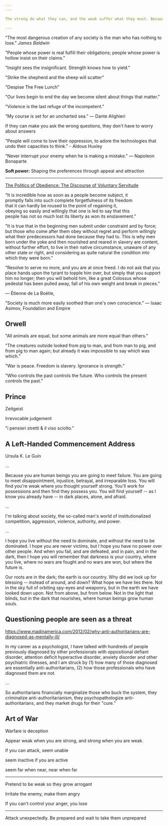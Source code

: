 ```yaml
---
---

The strong do what they can, and the weak suffer what they must. Because the weak don't come together and resist. The most common way people give up their power is by thinking they don't have any.

---
```


"The most dangerous creation of any society is the man who has nothing to lose." _James Baldwin_

"People whose power is real fulfill their obligations;
people whose power is hollow insist on their claims.”

"Insight sees the insignificant.
Strength knows how to yield."

"Strike the shepherd and the sheep will scatter”

"Despise The Free Lunch”

"Our lives begin to end the day we become silent about things that matter.”

"Violence is the last refuge of the incompetent.”

"My course is set for an uncharted sea.”
― Dante Alighieri

If they can make you ask the wrong questions, they don't have to worry about answers

"People will come to love their oppression, to adore the technologies that undo their capacities to think." - Aldous Huxley

"Never interrupt your enemy when he is making a mistake.”
― Napoleon Bonaparte

**Soft power:** Shaping the preferences through appeal and attraction 

---

[The Politics of Obedience: The Discourse of Voluntary Servitude](https://www.goodreads.com/work/quotes/983517)

"It is incredible how as soon as a people become subject, it  
promptly falls into such complete forgetfulness of its freedom  
that it can hardly be roused to the point of regaining it,  
obeying so easily and willingly that one is led to say that this  
people has not so much lost its liberty as won its enslavement.”

"It is true that in the beginning men submit under constraint and by force; but those who come after them obey without regret and perform willingly what their predecessors had done because they had to. This is why men born under the yoke and then nourished and reared in slavery are content, without further effort, to live in their native circumstance, unaware of any other state or right, and considering as quite natural the condition into which they were born.”

"Resolve to serve no more, and you are at once freed. I do not ask that you place hands upon the tyrant to topple him over, but simply that you support him no longer; then you will behold him, like a great Colossus whose pedestal has been pulled away, fall of his own weight and break in pieces.”  

― Étienne de La Boétie, 


"Society is much more easily soothed than one's own conscience.”
― Isaac Asimov, Foundation and Empire

## Orwell

"All animals are equal, but some animals are more equal than others.”


"The creatures outside looked from pig to man, and from man to pig, and from pig to man again; but already it was impossible to say which was which.”

"War is peace.
Freedom is slavery.
Ignorance is strength.”

"Who controls the past controls the future. Who controls the present controls the past.”


## Prince 

Zeitgeist 

Irrevocable judgement

"i pensieri stretti & il viso sciolto." 


## A Left-Handed Commencement Address 

Ursula K. Le Guin


...

Because you are human beings you are going to meet failure. You are going to meet disappointment, injustice, betrayal, and irreparable loss. You will find you're weak where you thought yourself strong. You'll work for possessions and then find they possess you. You will find yourself -- as I know you already have -- in dark places, alone, and afraid.

...

I'm talking about society, the so-called man's world of institutionalized competition, aggression, violence, authority, and power.

...

I hope you live without the need to dominate, and without the need to be dominated. I hope you are never victims, but I hope you have no power over other people. And when you fail, and are defeated, and in pain, and in the dark, then I hope you will remember that darkness is your country, where you live, where no wars are fought and no wars are won, but where the future is.

Our roots are in the dark; the earth is our country. Why did we look up for blessing -- instead of around, and down? What hope we have lies there. Not in the sky full of orbiting spy-eyes and weaponry, but in the earth we have looked down upon. Not from above, but from below. Not in the light that blinds, but in the dark that nourishes, where human beings grow human souls.


## Questioning people are seen as a threat 

<https://www.madinamerica.com/2012/02/why-anti-authoritarians-are-diagnosed-as-mentally-ill/>

In my career as a psychologist, I have talked with hundreds of people previously diagnosed by other professionals with oppositional defiant disorder, attention deficit hyperactive disorder, anxiety disorder and other psychiatric illnesses, and I am struck by
(1) how many of those diagnosed are essentially anti-authoritarians,
(2) how those professionals who have diagnosed them are not.

...

So authoritarians financially marginalize those who buck the system, they criminalize anti-authoritarianism, they psychopathologize anti-authoritarians, and they market drugs for their "cure.”


## Art of War

Warfare is deception 

Appear weak when you are strong, and strong when you are weak.

if you can attack, seem unable 

seem inactive if you are active 

seem far when near, near when far 


---

Pretend to be weak so they grow arrogant 

Irritate the enemy, make them angry

If you can't control your anger, you lose 

---

Attack unexpectedly. Be prepared and wait to take them unprepared
